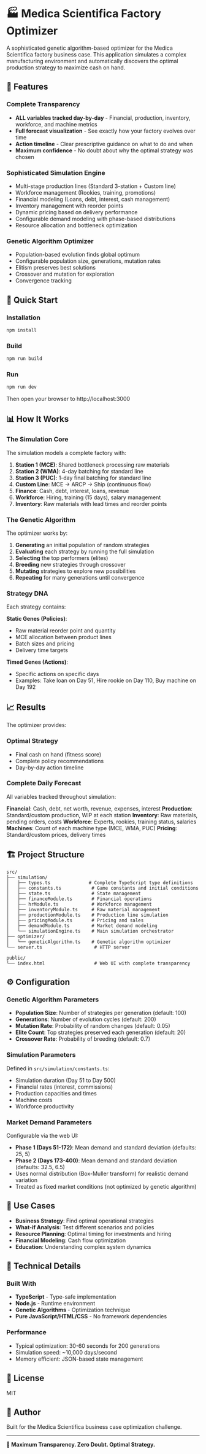 # 🏭 Medica Scientifica Factory Optimizer

A sophisticated genetic algorithm-based optimizer for the Medica Scientifica factory business case. This application simulates a complex manufacturing environment and automatically discovers the optimal production strategy to maximize cash on hand.

## 🌟 Features

### Complete Transparency
- **ALL variables tracked day-by-day** - Financial, production, inventory, workforce, and machine metrics
- **Full forecast visualization** - See exactly how your factory evolves over time
- **Action timeline** - Clear prescriptive guidance on what to do and when
- **Maximum confidence** - No doubt about why the optimal strategy was chosen

### Sophisticated Simulation Engine
- Multi-stage production lines (Standard 3-station + Custom line)
- Workforce management (Rookies, training, promotions)
- Financial modeling (Loans, debt, interest, cash management)
- Inventory management with reorder points
- Dynamic pricing based on delivery performance
- Configurable demand modeling with phase-based distributions
- Resource allocation and bottleneck optimization

### Genetic Algorithm Optimizer
- Population-based evolution finds global optimum
- Configurable population size, generations, mutation rates
- Elitism preserves best solutions
- Crossover and mutation for exploration
- Convergence tracking

## 🚀 Quick Start

### Installation

```bash
npm install
```

### Build

```bash
npm run build
```

### Run

```bash
npm run dev
```

Then open your browser to http://localhost:3000

## 📊 How It Works

### The Simulation Core

The simulation models a complete factory with:

1. **Station 1 (MCE)**: Shared bottleneck processing raw materials
2. **Station 2 (WMA)**: 4-day batching for standard line
3. **Station 3 (PUC)**: 1-day final batching for standard line
4. **Custom Line**: MCE → ARCP → Ship (continuous flow)
5. **Finance**: Cash, debt, interest, loans, revenue
6. **Workforce**: Hiring, training (15 days), salary management
7. **Inventory**: Raw materials with lead times and reorder points

### The Genetic Algorithm

The optimizer works by:

1. **Generating** an initial population of random strategies
2. **Evaluating** each strategy by running the full simulation
3. **Selecting** the top performers (elites)
4. **Breeding** new strategies through crossover
5. **Mutating** strategies to explore new possibilities
6. **Repeating** for many generations until convergence

### Strategy DNA

Each strategy contains:

**Static Genes (Policies)**:
- Raw material reorder point and quantity
- MCE allocation between product lines
- Batch sizes and pricing
- Delivery time targets

**Timed Genes (Actions)**:
- Specific actions on specific days
- Examples: Take loan on Day 51, Hire rookie on Day 110, Buy machine on Day 192

## 📈 Results

The optimizer provides:

### Optimal Strategy
- Final cash on hand (fitness score)
- Complete policy recommendations
- Day-by-day action timeline

### Complete Daily Forecast

All variables tracked throughout simulation:

**Financial**: Cash, debt, net worth, revenue, expenses, interest
**Production**: Standard/custom production, WIP at each station
**Inventory**: Raw materials, pending orders, costs
**Workforce**: Experts, rookies, training status, salaries
**Machines**: Count of each machine type (MCE, WMA, PUC)
**Pricing**: Standard/custom prices, delivery times

## 🏗️ Project Structure

```
src/
├── simulation/
│   ├── types.ts              # Complete TypeScript type definitions
│   ├── constants.ts           # Game constants and initial conditions
│   ├── state.ts               # State management
│   ├── financeModule.ts       # Financial operations
│   ├── hrModule.ts            # Workforce management
│   ├── inventoryModule.ts     # Raw material management
│   ├── productionModule.ts    # Production line simulation
│   ├── pricingModule.ts       # Pricing and sales
│   ├── demandModule.ts        # Market demand modeling
│   └── simulationEngine.ts    # Main simulation orchestrator
├── optimizer/
│   └── geneticAlgorithm.ts    # Genetic algorithm optimizer
└── server.ts                   # HTTP server

public/
└── index.html                  # Web UI with complete transparency
```

## ⚙️ Configuration

### Genetic Algorithm Parameters

- **Population Size**: Number of strategies per generation (default: 100)
- **Generations**: Number of evolution cycles (default: 200)
- **Mutation Rate**: Probability of random changes (default: 0.05)
- **Elite Count**: Top strategies preserved each generation (default: 20)
- **Crossover Rate**: Probability of breeding (default: 0.7)

### Simulation Parameters

Defined in `src/simulation/constants.ts`:
- Simulation duration (Day 51 to Day 500)
- Financial rates (interest, commissions)
- Production capacities and times
- Machine costs
- Workforce productivity

### Market Demand Parameters

Configurable via the web UI:
- **Phase 1 (Days 51-172)**: Mean demand and standard deviation (defaults: 25, 5)
- **Phase 2 (Days 173-400)**: Mean demand and standard deviation (defaults: 32.5, 6.5)
- Uses normal distribution (Box-Muller transform) for realistic demand variation
- Treated as fixed market conditions (not optimized by genetic algorithm)

## 🎯 Use Cases

- **Business Strategy**: Find optimal operational strategies
- **What-if Analysis**: Test different scenarios and policies
- **Resource Planning**: Optimal timing for investments and hiring
- **Financial Modeling**: Cash flow optimization
- **Education**: Understanding complex system dynamics

## 🔬 Technical Details

### Built With
- **TypeScript** - Type-safe implementation
- **Node.js** - Runtime environment
- **Genetic Algorithms** - Optimization technique
- **Pure JavaScript/HTML/CSS** - No framework dependencies

### Performance
- Typical optimization: 30-60 seconds for 200 generations
- Simulation speed: ~10,000 days/second
- Memory efficient: JSON-based state management

## 📝 License

MIT

## 👤 Author

Built for the Medica Scientifica business case optimization challenge.

---

**🎉 Maximum Transparency. Zero Doubt. Optimal Strategy.**
